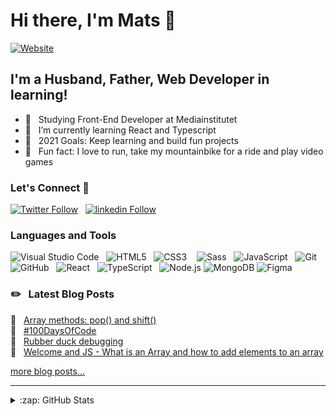 # Hi there, I'm Mats 👋

[![Website](https://img.shields.io/website?label=www.matshaby.com&style=for-the-badge&url=https%3A%2F%2Fwww.matshaby.com)](https://www.matshaby.com)

## I'm a Husband, Father, Web Developer in learning!

-   🏫 &nbsp;&nbsp;Studying Front-End Developer at Mediainstitutet
-   🌱 &nbsp;&nbsp;I’m currently learning React and Typescript
-   🥅 &nbsp;&nbsp;2021 Goals: Keep learning and build fun projects
-   👾 &nbsp;&nbsp;Fun fact: I love to run, take my mountainbike for a ride and play video games
    <br/>

### Let's Connect 🔗

[![Twitter Follow](https://img.shields.io/badge/Twitter-1DA1F2?style=for-the-badge&logo=twitter&logoColor=white&labelColor=1DA1F2)](https://twitter.com/haby_mats)&nbsp;&nbsp;
[![linkedin Follow](https://img.shields.io/badge/LinkedIn-blue?style=for-the-badge&logo=linkedin&labelColor=blue)](https://www.linkedin.com/in/mats-haby/)

### Languages and Tools

![Visual Studio Code](https://img.shields.io/badge/vscode-483F4E?style=for-the-badge&logo=visualstudiocode&logoColor=007ACC&labelColor=2A3138)&nbsp;&nbsp;
![HTML5](https://img.shields.io/badge/HTML-483F4E?style=for-the-badge&logo=html5&logoColor=E34F26&labelColor=2A3138)&nbsp;&nbsp;
![CSS3](https://img.shields.io/badge/CSS-483F4E?style=for-the-badge&logo=css3&logoColor=1572B6&labelColor=2A3138)
&nbsp;&nbsp;
![Sass](https://img.shields.io/badge/Sass-483F4E?style=for-the-badge&logo=sass&logoColor=CC6699&labelColor=2A3138)&nbsp;&nbsp;
![JavaScript](https://img.shields.io/badge/JavaScript-483F4E?style=for-the-badge&logo=JavaScript&logoColor=F7DF1E&labelColor=2A3138)&nbsp;&nbsp;
![Git](https://img.shields.io/badge/Git-483F4E?style=for-the-badge&logo=git&logoColor=F05032&labelColor=2A3138)&nbsp;&nbsp;
![GitHub](https://img.shields.io/badge/GitHub-483F4E?style=for-the-badge&logo=github&logoColor=white&labelColor=2A3138)&nbsp;&nbsp;
![React](https://img.shields.io/badge/React-483F4E?style=for-the-badge&logo=react&logoColor=61DAFB&labelColor=2A3138)&nbsp;&nbsp;
![TypeScript](https://img.shields.io/badge/TypeScript-483F4E?style=for-the-badge&logo=TypeScript&logoColor=3178C6&labelColor=2A3138)&nbsp;&nbsp;
![Node.js](https://img.shields.io/badge/Node.js-483F4E?style=for-the-badge&logo=Node.js&logoColor=339933&labelColor=2A3138)
![MongoDB](https://img.shields.io/badge/MongoDB-483F4E?style=for-the-badge&logo=mongodb&logoColor=47A248&labelColor=2A3138)
![Figma](https://img.shields.io/badge/Figma-483F4E?style=for-the-badge&logo=Figma&logoColor=24E1E&labelColor=2A3138)

### ✏️ &nbsp;&nbsp;Latest Blog Posts

<!-- BLOG-POST-LIST:START -->

📄 &nbsp;&nbsp;[Array methods: pop() and shift()](https://www.matshaby.com/array-methods-pop-and-shift)\
📄 &nbsp;&nbsp;[#100DaysOfCode](https://www.matshaby.com/100daysofcode)\
📄 &nbsp;&nbsp;[Rubber duck debugging](https://www.matshaby.com/rubber-duck-debugging)\
📄 &nbsp;&nbsp;[Welcome and JS - What is an Array and how to add elements to an array](https://www.matshaby.com/welcome-and-js-what-is-an-array-and-how-to-add-elements-to-an-array)

<!-- BLOG-POST-LIST:END -->

[more blog posts...](https://www.matshaby.com/)

---

<details>
  <summary>:zap: GitHub Stats</summary>

  <img align="left" alt="Mats Haby's GitHub Stats" src="https://github-readme-stats.vercel.app/api?username=MatsHaby" />
</details>

[website]: https://www.matshaby.com
[twitter]: https://twitter.com/haby_mats
[linkedin]: https://www.linkedin.com/in/mats-haby-95b79136/
